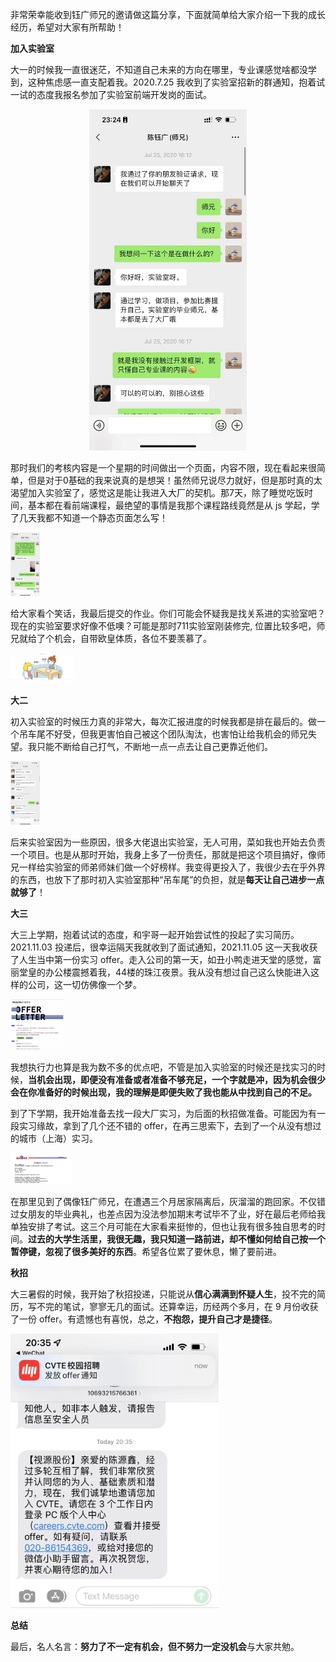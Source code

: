非常荣幸能收到钰广师兄的邀请做这篇分享，下面就简单给大家介绍一下我的成长经历，希望对大家有所帮助！

**加入实验室**

大一的时候我一直很迷茫，不知道自己未来的方向在哪里，专业课感觉啥都没学到，这种焦虑感一直支配着我。2020.7.25 我收到了实验室招新的群通知，抱着试一试的态度我报名参加了实验室前端开发岗的面试。

<p align="center">
<img src="《大一到秋招》.assets/image-20230306232523331.png" alt="image-20230306232523331" style="width: 50%;" />
</p>

那时我们的考核内容是一个星期的时间做出一个页面，内容不限，现在看起来很简单，但是对于0基础的我来说真的是想哭！虽然师兄说尽力就好，但是那时真的太渴望加入实验室了，感觉这是能让我进入大厂的契机。那7天，除了睡觉吃饭时间，基本都在看前端课程，最绝望的事情是我那个课程路线竟然是从 js 学起，学了几天我都不知道一个静态页面怎么写！

<img src="《大一到秋招》.assets/image-20230306233659591.png" alt="image-20230306233659591" style="zoom:10%;" />

给大家看个笑话，我最后提交的作业。你们可能会怀疑我是找关系进的实验室吧？现在的实验室要求好像不低噢？可能是那时711实验室刚装修完, 位置比较多吧，师兄就给了个机会，自带欧皇体质，各位不要羡慕了。

<img src="《大一到秋招》.assets/image-20230306234142864.png" alt="image-20230306234142864" style="zoom:10%;" />

**大二**

初入实验室的时候压力真的非常大，每次汇报进度的时候我都是排在最后的。做一个吊车尾不好受，但我更害怕自己被这个团队淘汰，也害怕让给我机会的师兄失望。我只能不断给自己打气，不断地一点一点去让自己更靠近他们。

<img src="《大一到秋招》.assets/image-20230306234712407.png" alt="image-20230306234712407" style="zoom:10%;" />

后来实验室因为一些原因，很多大佬退出实验室，无人可用，菜如我也开始去负责一个项目。也是从那时开始，我身上多了一份责任，那就是把这个项目搞好，像师兄一样给实验室的师弟师妹们做一个好榜样。我变得更投入了，我很少去在乎外界的东西，也放下了那时初入实验室那种“吊车尾”的负担，就是**每天让自己进步一点就够了**！

**大三**

大三上学期，抱着试试的态度，和宇哥一起开始尝试性的投起了实习简历。2021.11.03 投递后，很幸运隔天我就收到了面试通知，2021.11.05 这一天我收获了人生当中第一份实习 offer。走入公司的第一天，如丑小鸭走进天堂的感觉，富丽堂皇的办公楼震撼着我，44楼的珠江夜景。我从没有想过自己这么快能进入这样的公司，这一切仿佛像一个梦。

<img src="《大一到秋招》.assets/image-20230307000949749.png" alt="image-20230307000949749" style="zoom: 10%;" />

我想执行力也算是我为数不多的优点吧，不管是加入实验室的时候还是找实习的时候，**当机会出现，即便没有准备或者准备不够充足，一个字就是冲，因为机会很少会在你准备好的时候出现，我的理解是即便失败了我也能从中找到自己的不足。** 

到了下学期，我开始准备去找一段大厂实习，为后面的秋招做准备。可能因为有一段实习缘故，拿到了几个还不错的 offer，在再三思索下，去到了一个从没有想过的城市（上海）实习。

<img src="《大一到秋招》.assets/image-20230307001305980.png" alt="image-20230307001305980" style="zoom:10%;" />

在那里见到了偶像钰广师兄，在遭遇三个月居家隔离后，灰溜溜的跑回家。不仅错过女朋友的毕业典礼，也差点因为没法参加期末考试毕不了业，好在最后老师给我单独安排了考试。这三个月可能在大家看来挺惨的，但也让我有很多独自思考的时间。**过去的大学生活里，我很无趣，我只知道一路前进，却不懂如何给自己按一个暂停键，忽视了很多美好的东西**。希望各位累了要休息，懒了要前进。

**秋招**

大三暑假的时候，我开始了秋招投递，只能说从**信心满满到怀疑人生**，投不完的简历，写不完的笔试，寥寥无几的面试。还算幸运，历经两个多月，在 9 月份收获了一份 offer。有遗憾也有喜悦，总之，**不抱怨，提升自己才是捷径**。

![image-20230307002246169](《大一到秋招》.assets/image-20230307002246169.png)

**总结**

最后，名人名言：**努力了不一定有机会，但不努力一定没机会**与大家共勉。

